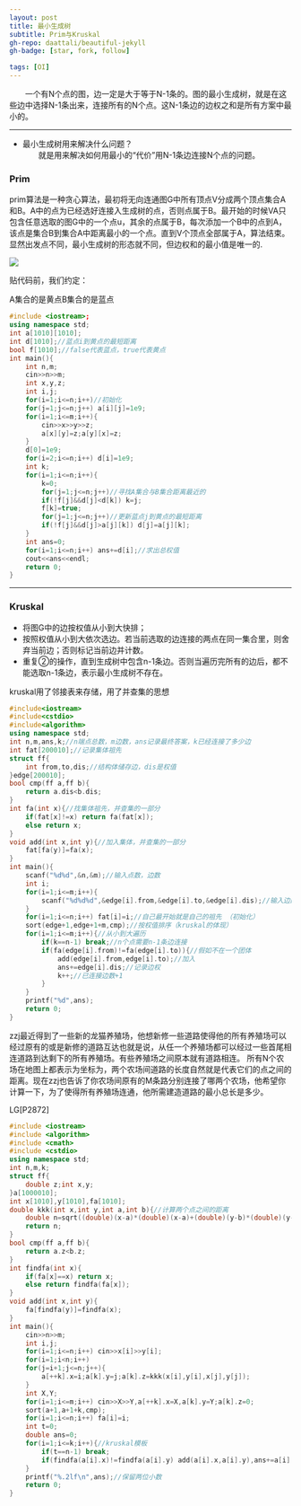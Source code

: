 ```yaml
---
layout: post
title: 最小生成树
subtitle: Prim与Kruskal
gh-repo: daattali/beautiful-jekyll
gh-badge: [star, fork, follow]

tags: [OI]
---
```


　　一个有N个点的图，边一定是大于等于N-1条的。图的最小生成树，就是在这些边中选择N-1条出来，连接所有的N个点。这N-1条边的边权之和是所有方案中最小的。

------
- 最小生成树用来解决什么问题？  
  　　就是用来解决如何用最小的“代价”用N-1条边连接N个点的问题。

### Prim

prim算法是一种贪心算法，最初将无向连通图G中所有顶点V分成两个顶点集合A和B。A中的点为已经选好连接入生成树的点，否则点属于B。最开始的时候VA只包含任意选取的图G中的一个点u，其余的点属于B，每次添加一个B中的点到A，该点是集合B到集合A中距离最小的一个点。直到V个顶点全部属于A，算法结束。显然出发点不同，最小生成树的形态就不同，但边权和的最小值是唯一的.

![](https://i.loli.net/2019/06/01/5cf20ed6331bc74143.gif)

贴代码前，我们约定：

A集合的是黄点B集合的是蓝点

```c++
#include <iostream>;
using namespace std;
int a[1010][1010];
int d[1010];//蓝点i到黄点的最短距离
bool f[1010];//false代表蓝点，true代表黄点
int main(){
    int n,m;
    cin>>n>>m;
    int x,y,z;
    int i,j;
    for(i=1;i<=n;i++)//初始化
    for(j=1;j<=n;j++) a[i][j]=1e9;
    for(i=1;i<=m;i++){
        cin>>x>>y>>z;
        a[x][y]=z;a[y][x]=z;
    }
    d[0]=1e9;
    for(i=2;i<=n;i++) d[i]=1e9;
    int k;
    for(i=1;i<=n;i++){
        k=0;
        for(j=1;j<=n;j++)//寻找A集合与B集合距离最近的
        if(!f[j]&&d[j]<d[k]) k=j;
        f[k]=true;
        for(j=1;j<=n;j++)//更新蓝点j到黄点的最短距离
        if(!f[j]&&d[j]>a[j][k]) d[j]=a[j][k];
    }
    int ans=0;
    for(i=1;i<=n;i++) ans+=d[i];//求出总权值
    cout<<ans<<endl;
    return 0;
}
```

----



### Kruskal



- 将图G中的边按权值从小到大快排；
- 按照权值从小到大依次选边。若当前选取的边连接的两点在同一集合里，则舍弃当前边；否则标记当前边并计数。
- 重复②的操作，直到生成树中包含n-1条边。否则当遍历完所有的边后，都不能选取n-1条边，表示最小生成树不存在。

kruskal用了邻接表来存储，用了并查集的思想


```c++
#include<iostream>
#include<cstdio>
#include<algorithm>
using namespace std;
int n,m,ans,k;//n端点总数，m边数，ans记录最终答案，k已经连接了多少边
int fat[200010];//记录集体祖先
struct ff{
	int from,to,dis;//结构体储存边，dis是权值
}edge[200010];
bool cmp(ff a,ff b){
	return a.dis<b.dis;
}
int fa(int x){//找集体祖先，并查集的一部分
	if(fat[x]!=x) return fa(fat[x]);
	else return x;
}
void add(int x,int y){//加入集体，并查集的一部分
	fat[fa(y)]=fa(x);
}
int main(){
	scanf("%d%d",&n,&m);//输入点数，边数
	int i;
	for(i=1;i<=m;i++){
		scanf("%d%d%d",&edge[i].from,&edge[i].to,&edge[i].dis);//输入边的信息
	}
	for(i=1;i<=n;i++) fat[i]=i;//自己最开始就是自己的祖先 （初始化）
	sort(edge+1,edge+1+m,cmp);//按权值排序（kruskal的体现）
	for(i=1;i<=m;i++){//从小到大遍历
		if(k==n-1) break;//n个点需要n-1条边连接
		if(fa(edge[i].from)!=fa(edge[i].to)){//假如不在一个团体
			add(edge[i].from,edge[i].to);//加入
			ans+=edge[i].dis;//记录边权
			k++;//已连接边数+1
		}
	}
	printf("%d",ans);
	return 0;
}
```


zzj最近得到了一些新的龙猫养殖场，他想新修一些道路使得他的所有养殖场可以经过原有的或是新修的道路互达也就是说，从任一个养殖场都可以经过一些首尾相连道路到达剩下的所有养殖场。有些养殖场之间原本就有道路相连。 所有N个农场在地图上都表示为坐标为，两个农场间道路的长度自然就是代表它们的点之间的距离。现在zzj也告诉了你农场间原有的M条路分别连接了哪两个农场，他希望你计算一下，为了使得所有养殖场连通，他所需建造道路的最小总长是多少。

LG[P2872]

```c++
#include <iostream>
#include <algorithm>
#include <cmath>
#include <cstdio>
using namespace std;
int n,m,k;
struct ff{
    double z;int x,y;
}a[1000010];
int x[1010],y[1010],fa[1010];
double kkk(int x,int y,int a,int b){//计算两个点之间的距离
    double n=sqrt((double)(x-a)*(double)(x-a)+(double)(y-b)*(double)(y-b));
    return n;
}
bool cmp(ff a,ff b){
    return a.z<b.z;
}
int findfa(int x){
    if(fa[x]==x) return x;
    else return findfa(fa[x]);
}
void add(int x,int y){
    fa[findfa(y)]=findfa(x);
}
int main(){
    cin>>n>>m;
    int i,j;
    for(i=1;i<=n;i++) cin>>x[i]>>y[i];
    for(i=1;i<n;i++)
    for(j=i+1;j<=n;j++){
        a[++k].x=i;a[k].y=j;a[k].z=kkk(x[i],y[i],x[j],y[j]);
    }
    int X,Y;
    for(i=1;i<=m;i++) cin>>X>>Y,a[++k].x=X,a[k].y=Y;a[k].z=0;
    sort(a+1,a+1+k,cmp);
    for(i=1;i<=n;i++) fa[i]=i;
    int t=0;
    double ans=0;
    for(i=1;i<=k;i++){//kruskal模板
        if(t==n-1) break;
        if(findfa(a[i].x)!=findfa(a[i].y) add(a[i].x,a[i].y),ans+=a[i].z,t++;
    }
    printf("%.2lf\n",ans);//保留两位小数
    return 0;
}
```



